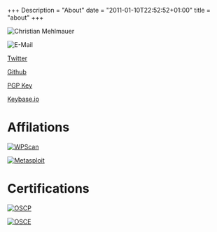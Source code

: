 +++
Description = "About"
date = "2011-01-10T22:52:52+01:00"
title = "about"
+++

![Christian Mehlmauer](https://www.gravatar.com/avatar/530ee2111e51f3d8379b1081d13bf345.png?s=200 "Christian Mehlmauer")

![E-Mail](/img/misc/email.png "E-Mail")

[Twitter](https://twitter.com/_FireFart_)

[Github](https://github.com/FireFart)

[PGP Key](http://pgp.mit.edu/pks/lookup?search=0xDCF54A05D6E62591&op=index)

[Keybase.io](https://keybase.io/firefart)

# Affilations
[![WPScan](/img/misc/wpscan.png "WPScan")](http://wpscan.org)

[![Metasploit](/img/misc/metasploit.png "Metasploit")](https://www.metasploit.com/)

# Certifications
[![OSCP](/img/misc/oscp.png "OSCP")](https://www.offensive-security.com/information-security-certifications/oscp-offensive-security-certified-professional/)

[![OSCE](/img/misc/osce.png "OSCE")](https://www.offensive-security.com/information-security-certifications/osce-offensive-security-certified-expert/)
